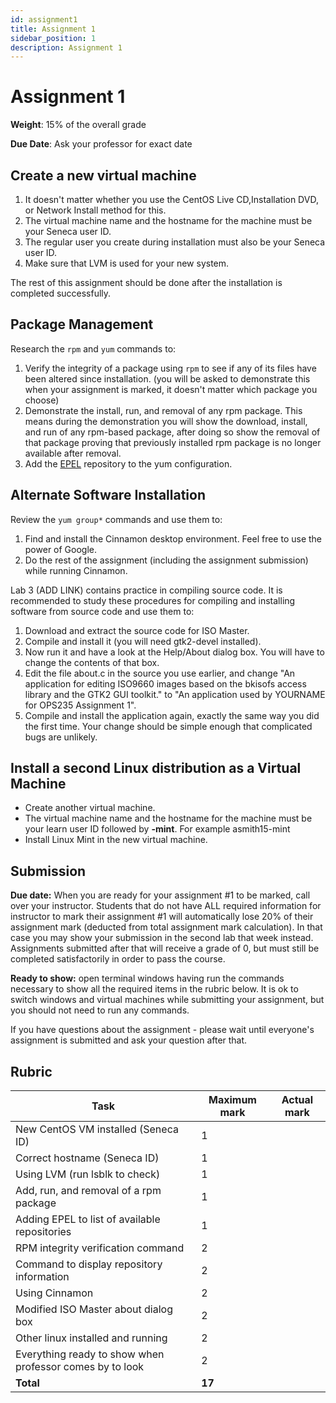 ```yaml
---
id: assignment1
title: Assignment 1
sidebar_position: 1
description: Assignment 1
---
```


# Assignment 1

**Weight**: 15% of the overall grade

**Due Date**: Ask your professor for exact date

## Create a new virtual machine

1. It doesn't matter whether you use the CentOS Live CD,Installation DVD, or Network Install method for this.
2. The virtual machine name and the hostname for the machine must be your Seneca user ID.
3. The regular user you create during installation must also be your Seneca user ID.
4. Make sure that LVM is used for your new system.

The rest of this assignment should be done after the installation is completed successfully.

## Package Management

Research the `rpm` and `yum` commands to:

1. Verify the integrity of a package using `rpm` to see if any of its files have been altered since installation. (you will be asked to demonstrate this when your assignment is marked, it doesn't matter which package you choose)
2. Demonstrate the install, run, and removal of any rpm package. This means during the demonstration you will show the download, install, and run of any rpm-based package, after doing so show the removal of that package proving that previously installed rpm package is no longer available after removal.
3. Add the [EPEL](https://fedoraproject.org/wiki/EPEL) repository to the yum configuration.

## Alternate Software Installation

Review the `yum group*` commands and use them to:

1. Find and install the Cinnamon desktop environment. Feel free to use the power of Google.
2. Do the rest of the assignment (including the assignment submission) while running Cinnamon.

Lab 3 (ADD LINK) contains practice in compiling source code. It is recommended to study these procedures for compiling and installing software from source code and use them to:

1. Download and extract the source code for ISO Master.
2. Compile and install it (you will need gtk2-devel installed).
3. Now run it and have a look at the Help/About dialog box. You will have to change the contents of that box.
4. Edit the file about.c in the source you use earlier, and change "An application for editing ISO9660 images based on the bkisofs access library and the GTK2 GUI toolkit." to "An application used by YOURNAME for OPS235 Assignment 1".
5. Compile and install the application again, exactly the same way you did the first time. Your change should be simple enough that complicated bugs are unlikely.

## Install a second Linux distribution as a Virtual Machine

- Create another virtual machine.
- The virtual machine name and the hostname for the machine must be your learn user ID followed by **-mint**. For example asmith15-mint
- Install Linux Mint in the new virtual machine.

## Submission

**Due date:** When you are ready for your assignment #1 to be marked, call over your instructor. Students that do not have ALL required information for instructor to mark their assignment #1 will automatically lose 20% of their assignment mark (deducted from total assignment mark calculation). In that case you may show your submission in the second lab that week instead. Assignments submitted after that will receive a grade of 0, but must still be completed satisfactorily in order to pass the course.

**Ready to show:** open terminal windows having run the commands necessary to show all the required items in the rubric below. It is ok to switch windows and virtual machines while submitting your assignment, but you should not need to run any commands.

If you have questions about the assignment - please wait until everyone's assignment is submitted and ask your question after that.

## Rubric

| Task	| Maximum mark	| Actual mark |
| --- | --- | --- |
| New CentOS VM installed (Seneca ID)	| 1	|  |
| Correct hostname (Seneca ID)	| 1	|  |
| Using LVM (run lsblk to check)	| 1	|  |
| Add, run, and removal of a rpm package	| 1	|  |
| Adding EPEL to list of available repositories	| 1	|  |
| RPM integrity verification command	| 2	|  |
| Command to display repository information	| 2	|  |
| Using Cinnamon	| 2	|  |
| Modified ISO Master about dialog box	| 2	|  |
| Other linux installed and running	| 2	|  |
| Everything ready to show when professor comes by to look	| 2	|  |
| **Total**	| **17**	|  |
